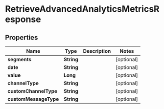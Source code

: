 

# RetrieveAdvancedAnalyticsMetricsResponse


## Properties

| Name | Type | Description | Notes |
|------------ | ------------- | ------------- | -------------|
|**segments** | **String** |  |  [optional] |
|**date** | **String** |  |  [optional] |
|**value** | **Long** |  |  [optional] |
|**channelType** | **String** |  |  [optional] |
|**customChannelType** | **String** |  |  [optional] |
|**customMessageType** | **String** |  |  [optional] |



